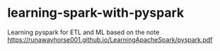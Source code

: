# learning-spark-with-pyspark
Learning pyspark for ETL and ML based on the note https://runawayhorse001.github.io/LearningApacheSpark/pyspark.pdf 
